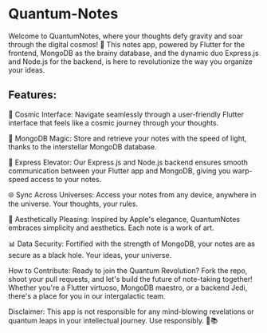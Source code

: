 # Quantum-Notes
Welcome to QuantumNotes, where your thoughts defy gravity and soar through the digital cosmos! 🚀 This notes app, powered by Flutter for the frontend, MongoDB as the brainy database, and the dynamic duo Express.js and Node.js for the backend, is here to revolutionize the way you organize your ideas.

## Features:

🌌 Cosmic Interface: Navigate seamlessly through a user-friendly Flutter interface that feels like a cosmic journey through your thoughts.

📝 MongoDB Magic: Store and retrieve your notes with the speed of light, thanks to the interstellar MongoDB database.

🚀 Express Elevator: Our Express.js and Node.js backend ensures smooth communication between your Flutter app and MongoDB, giving you warp-speed access to your notes.

🌐 Sync Across Universes: Access your notes from any device, anywhere in the universe. Your thoughts, your rules.

🎨 Aesthetically Pleasing: Inspired by Apple's elegance, QuantumNotes embraces simplicity and aesthetics. Each note is a work of art.

📊 Data Security: Fortified with the strength of MongoDB, your notes are as secure as a black hole. Your ideas, your universe.

How to Contribute:
Ready to join the Quantum Revolution? Fork the repo, shoot your pull requests, and let's build the future of note-taking together! Whether you're a Flutter virtuoso, MongoDB maestro, or a backend Jedi, there's a place for you in our intergalactic team.

Disclaimer:
This app is not responsible for any mind-blowing revelations or quantum leaps in your intellectual journey. Use responsibly. 🚀📚
